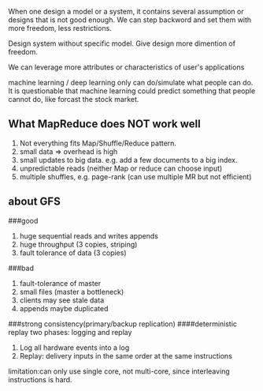 When one design a model or a system, it contains several assumption or designs that is not good enough. 
We can step backword and set them with more freedom, less restrictions.

Design system without specific model.
Give design more dimention of freedom.

We can leverage more attributes or characteristics of user's applications

machine learning / deep learning only can do/simulate what people can do.
It is questionable that machine learning could predict something that people cannot do, like forcast the stock market.

## What MapReduce does NOT work well
1. Not everything fits Map/Shuffle/Reduce pattern.
2. small data => overhead is high
3. small updates to big data. e.g. add a few documents to a big index.
4. unpredictable reads (neither Map or reduce can choose input)
5. multiple shuffles, e.g. page-rank (can use multiple MR but not efficient)

## about GFS
###good

1. huge sequential reads and writes appends
2. huge throughput (3 copies, striping)
3. fault tolerance of data (3 copies)

###bad

1. fault-tolerance of master
2. small files (master a bottleneck)
3. clients may see stale data
4. appends maybe duplicated

###strong consistency(primary/backup replication)
####deterministic replay
two phases: logging and replay

1. Log all hardware events into a log
2. Replay: delivery inputs in the same order at the same instructions

limitation:can only use single core, not multi-core, since interleaving instructions is hard.
